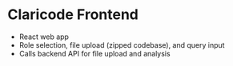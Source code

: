 # Claricode Frontend

- React web app
- Role selection, file upload (zipped codebase), and query input
- Calls backend API for file upload and analysis
